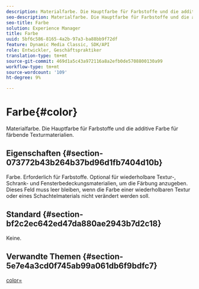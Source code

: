 ```yaml
---
description: Materialfarbe. Die Hauptfarbe für Farbstoffe und die additive Farbe für färbende Texturmaterialien.
seo-description: Materialfarbe. Die Hauptfarbe für Farbstoffe und die additive Farbe für färbende Texturmaterialien.
seo-title: Farbe
solution: Experience Manager
title: Farbe
uuid: 5bf6c586-8165-4a2b-97a3-ba88bb9f72df
feature: Dynamic Media Classic, SDK/API
role: Entwickler, Geschäftspraktiker
translation-type: tm+mt
source-git-commit: 469d1a5c43a972116a8a2efb0de5708800130a99
workflow-type: tm+mt
source-wordcount: '109'
ht-degree: 9%

---
```



# Farbe{#color}

Materialfarbe. Die Hauptfarbe für Farbstoffe und die additive Farbe für färbende Texturmaterialien.

## Eigenschaften {#section-073772b43b264b37bd96d1fb7404d10b}

Farbe. Erforderlich für Farbstoffe. Optional für wiederholbare Textur-, Schrank- und Fensterbedeckungsmaterialien, um die Färbung anzugeben. Dieses Feld muss leer bleiben, wenn die Farbe einer wiederholbaren Textur oder eines Schachtelmaterials nicht verändert werden soll.

## Standard {#section-bf2c2ec642ed47da880ae2943b7d2c18}

Keine.

## Verwandte Themen {#section-5e7e4a3cd0f745ab99a061db6f9bdfc7}

[color=](../../../../../ir-api/http-protocol/image-rendering-api-ref/c-ir-http-protocol-ref/c-ir-http-protocol-command-reference/r-ir-http-color.md#reference-ea3cba9edfe94dbab86d8f123a9ed0aa)
